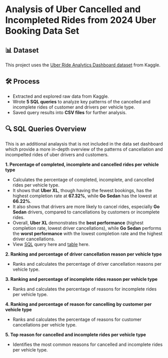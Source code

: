 # Analysis of Uber Cancelled and Incompleted Rides from 2024 Uber Booking Data Set

## 📊 Dataset  
This project uses the [Uber Ride Analytics Dashboard dataset](https://www.kaggle.com/datasets/yashdevladdha/uber-ride-analytics-dashboard/data) from Kaggle.  

## 🛠️ Process  
- Extracted and explored raw data from Kaggle.  
- Wrote **5 SQL queries** to analyze key patterns of the cancelled and incomplete rides of customer and drivers
  per vehicle type.  
- Saved query results into **CSV files** for further analysis.  

## 🔍 SQL Queries Overview  

This is an additional analaysis that is not included in the data set dashboard which provide a more in-depth overview 
of the patterns of cancellation and incompelted rides of uber drivers and customers.

**1. Percentage of completed, incomplete and cancelled rides per vehicle type**  
   - Calculates the percentage of completed, incomplete, and cancelled rides per vehicle type.
   - It shows that **Uber XL**, though having the fewest bookings, has the highest completion rate at **67.32%**, while **Go Sedan** has the lowest at **66.22%**.
   - It also shows that drivers are more likely to cancel rides, especially **Go Sedan** drivers, compared to cancellations by customers or incomplete rides.
   - Overall, **Uber XL** demonstrates the **best performance** (highest completion rate, lowest driver cancellations), while **Go Sedan** performs the **worst performance** with the lowest completion rate and the highest driver cancellations.
   - View [SQL](https://github.com/renielviado/SQL-Projects/blob/ba5649bb86f75bedac3659d77f78f3eb43b81685/Percentage%20of%20completed%2C%20incomplete%20and%20cancelled%20rides%20per%20vehicle%20type.sql) query here and [table](https://github.com/renielviado/SQL-Projects/blob/ba5649bb86f75bedac3659d77f78f3eb43b81685/Percentage%20of%20completed%2C%20incomplete%20and%20cancelled%20rides%20per%20vehicle%20type.csv) here.


**2. Ranking and percentage of driver cancellation reason per vehicle type**  
   - Ranks and calculates the percentage of driver cancellation reasons per vehicle type.  

**3. Ranking and percentage of incomplete rides reason per vehicle type**  
   - Ranks and calculates the percentage of reasons for incomplete rides per vehicle type.  

**4. Ranking and percentage of reason for cancelling by customer per vehicle type**  
   - Ranks and calculates the percentage of reasons for customer cancellations per vehicle type.  

**5. Top reason for cancelled and incomplete rides per vehicle type**  
   - Identifies the most common reasons for cancelled and incomplete rides per vehicle type. 

